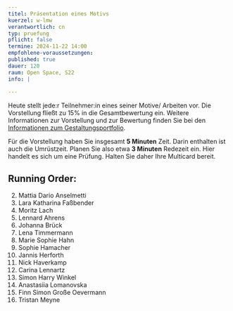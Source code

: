 ```yaml
---
titel: Präsentation eines Motivs
kuerzel: w-lmw
verantwortlich: cn
typ: pruefung
pflicht: false
termine: 2024-11-22 14:00
empfohlene-voraussetzungen:
published: true
dauer: 120
raum: Open Space, S22
info: | 
  
---
```


Heute stellt jede:r Teilnehmer:in eines seiner Motive/ Arbeiten vor. Die Vorstellung fließt zu 15% in die Gesamtbewertung ein. Weitere Informationen zur Vorstellung und zur Bewertung finden Sie bei den [Informationen zum Gestaltungsportfolio](/generative-gestaltung/gestaltungsportfolio/).

Für die Vorstellung haben Sie insgesamt **5 Minuten** Zeit. Darin enthalten ist auch die Umrüstzeit. Planen Sie also etwa **3 Minuten** Redezeit ein. Hier handelt es sich um eine Prüfung. Halten Sie daher Ihre Multicard bereit. 

## Running Order:

2. Mattia Dario Anselmetti  
1. Lara Katharina Faßbender  
3. Moritz Lach 
5. Lennard Ahrens  
6. Johanna Brück  
7. Lena Timmermann  
8. Marie Sophie Hahn  
9. Sophie Hamacher  
10. Jannis Herforth  
12. Nick Haverkamp  
13. Carina Lennartz  
14. Simon Harry Winkel  
15. Anastasiia Lomanovska  
16. Finn Simon Große Oevermann  
17. Tristan Meyne  
